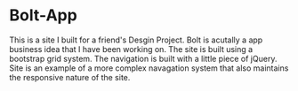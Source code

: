 # Bolt-App
This is a site I built for a friend's Desgin Project.
Bolt is acutally a app business idea that I have been working on.
The site is built using a bootstrap grid system.
The navigation is built with a little piece of jQuery.
Site is an example of a more complex navagation system that also maintains the responsive nature of the site.
